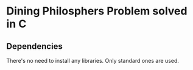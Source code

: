 # Dining Philosphers Problem solved in C
## Dependencies
There's no need to install any libraries. Only standard ones are used.
